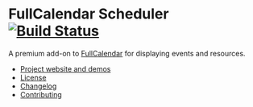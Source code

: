 # FullCalendar Scheduler [![Build Status](https://travis-ci.org/fullcalendar/fullcalendar-scheduler.svg?branch=master)](https://travis-ci.org/fullcalendar/fullcalendar-scheduler)

A premium add-on to [FullCalendar](http://fullcalendar.io/) for displaying events and resources.

- [Project website and demos](http://fullcalendar.io/scheduler/)
- [License](http://fullcalendar.io/scheduler/license/)
- [Changelog](CHANGELOG.md)
- [Contributing](CONTRIBUTING.md)